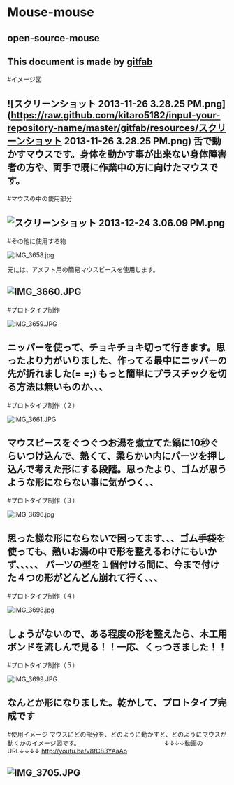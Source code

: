 # Mouse-mouse
## open-source-mouse
This document is made by [gitfab](http://gitfab.org)
---
#イメージ図

![スクリーンショット 2013-11-26 3.28.25 PM.png](https://raw.github.com/kitaro5182/input-your-repository-name/master/gitfab/resources/スクリーンショット 2013-11-26 3.28.25 PM.png)
舌で動かすマウスです。身体を動かす事が出来ない身体障害者の方や、両手で既に作業中の方に向けたマウスです。
---
#マウスの中の使用部分

![スクリーンショット 2013-12-24 3.06.09 PM.png](https://raw.github.com/kitaro5182/Mouse-mouse/Mouse-in-the-mouth/gitfab/resources/スクリーンショット-2013-12-24-3.06.09-PM.png)
---
#その他に使用する物

![IMG_3658.jpg](https://raw.github.com/kitaro5182/Mouse-mouse/Mouse-in-the-mouth/gitfab/resources/IMG_3658.jpg)

元には、アメフト用の簡易マウスピースを使用します。

![IMG_3660.JPG](https://raw.github.com/kitaro5182/Mouse-mouse/Mouse-in-the-mouth/gitfab/resources/IMG_3660.JPG)
---
#プロトタイプ制作

![IMG_3659.JPG](https://raw.github.com/kitaro5182/Mouse-mouse/Mouse-in-the-mouth/gitfab/resources/IMG_3659.JPG)

ニッパーを使って、チョキチョキ切って行きます。思ったより力がいりました、作ってる最中にニッパーの先が折れました(= =;)
もっと簡単にプラスチックを切る方法は無いものか、、、
---
#プロトタイプ制作（２）


![IMG_3661.JPG](https://raw.github.com/kitaro5182/Mouse-mouse/Mouse-in-the-mouth/gitfab/resources/IMG_3661.JPG)

マウスピースをぐつぐつお湯を煮立てた鍋に10秒ぐらいつけ込んで、熱くて、柔らかい内にパーツを押し込んで考えた形にする段階。思ったより、ゴムが思うような形にならない事に気がつく、、
---
#プロトタイプ制作（３）


![IMG_3696.jpg](https://raw.github.com/kitaro5182/Mouse-mouse/Mouse-in-the-mouth/gitfab/resources/IMG_3696.jpg)

思った様な形にならないで困ってます、、、ゴム手袋を使っても、熱いお湯の中で形を整えるわけにもいかず、、、、、
パーツの型を１個付ける間に、今まで付けた４つの形がどんどん崩れて行く、、、
---
#プロトタイプ制作（４）

![IMG_3698.jpg](https://raw.github.com/kitaro5182/Mouse-mouse/Mouse-in-the-mouth/gitfab/resources/IMG_3698.jpg)

しょうがないので、ある程度の形を整えたら、木工用ボンドを流しんで見る！！一応、くっつきました！！
---
#プロトタイプ制作（５）

![IMG_3699.JPG](https://raw.github.com/kitaro5182/Mouse-mouse/Mouse-in-the-mouth/gitfab/resources/IMG_3699.JPG)

なんとか形になりました。乾かして、プロトタイプ完成です
---
#使用イメージ
マウスにどの部分を、どのように動かすと、どのようにマウスが動くかのイメージ図です。　　　　　　　　　　　　　　
↓↓↓↓動画のURL↓↓↓↓
 http://youtu.be/v8fC83YAaAo

![IMG_3705.JPG](https://raw.github.com/kitaro5182/Mouse-mouse/Mouse-in-the-mouth/gitfab/resources/IMG_3705.JPG)
---
